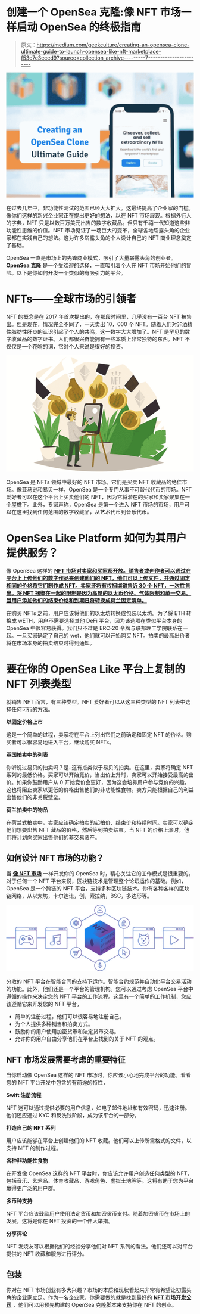# 创建一个 OpenSea 克隆:像 NFT 市场一样启动 OpenSea 的终极指南

> 原文：<https://medium.com/geekculture/creating-an-opensea-clone-ultimate-guide-to-launch-opensea-like-nft-marketplace-f53c7e3eced9?source=collection_archive---------7----------------------->

![](img/d5d619480a7004c2c8d728428e29883e.png)

在过去几年中，非功能性测试的范围已经大大扩大。这最终提高了企业家的门槛。像你们这样的新兴企业家正在提出更好的想法，以在 NFT 市场展现。根据外行人的字典，NFT 只是以数百万美元出售的数字收藏品。但只有千禧一代知道这些非功能性思维的价值。NFT 市场见证了一场巨大的变革，全球各地崭露头角的企业家都在实践自己的想法。这为许多崭露头角的个人设计自己的 NFT 商业理念奠定了基础。

OpenSea 一直是市场上的先锋商业模式，吸引了大量崭露头角的创业者。 [**OpenSea 克隆**](https://www.appdupe.com/opensea-clone) 是一个受欢迎的选择，一直吸引着个人在 NFT 市场开始他们的冒险。以下是你如何开发一个类似的有吸引力的平台。

# **NFTs——全球市场的引领者**

NFT 的概念是在 2017 年首次提出的，在那段时间里，几乎没有一百台 NFT 被售出。但是现在，情况完全不同了，一天卖出 10，000 个 NFT。随着人们对非酒精性脂肪性肝炎的认识引起了个人的共鸣，这一数字大大增加了。NFT 是罕见的数字收藏品的数字证书。人们都很兴奋能拥有一些本质上非常独特的东西。NFT 不仅仅是一个花哨的词，它对个人来说是很好的投资。

![](img/52ff6cdd787973f9b0b14d29a43c0b0c.png)

OpenSea 是 NFTs 领域中最好的 NFT 市场。它们是买卖 NFT 收藏品的绝佳市场。像亚马逊和易贝一样，OpenSea 是一个专门从事不可替代代币的市场。NFT 爱好者可以在这个平台上买卖他们的 NFT，因为它将潜在的买家和卖家聚集在一个屋檐下。此外，专家声称，OpenSea 是第一个进入 NFT 市场的市场，用户可以在这里找到任何范围的数字收藏品，从艺术代币到音乐代币。

# OpenSea Like Platform 如何为其用户提供服务？

像 OpenSea 这样的 [**NFT 市场对卖家和买家都开放。销售者或创作者可以通过在平台上上传他们的数字作品来创建他们的 NFT。他们可以上传文件，并通过固定相同的价格将它们制作成 NFT。卖家还将有权捆绑销售近 30 个 NFT，一次性售出。将 NFT 捆绑在一起的限制是因为高昂的以太币价格、气体限制和单一交易。当用户添加他们的结束价格和到期日将转换成荷兰固定清单。**](https://www.appdupe.com/nft-marketplace-development)

在购买 NFTs 之前，用户应该将他们的以太坊转换成包装以太坊。为了将 ETH 转换成 wETH，用户不需要选择其他 DeFi 平台，因为该选项在类似平台本身的 OpenSea 中很容易获得。我们只不过是 ERC-20 令牌与联邦理工学院联系在一起。一旦买家确定了自己的 wet，他们就可以开始购买 NFT。拍卖的最高出价者将在市场本身的拍卖结束时得到通知。

# **要在你的 OpenSea Like 平台上复制的 NFT 列表类型**

就销售 NFT 而言，有三种类型。NFT 爱好者可以从这三种类型的 NFT 列表中选择任何可行的方法。

**以固定价格上市**

这是一个简单的过程，卖家将在平台上列出它们之前确定和固定 NFT 的价格。购买者可以很容易地进入平台，继续购买 NFTs。

**英国拍卖中的列表**

你听说过易贝的拍卖吗？是..这有点类似于易贝的拍卖。在这里，卖家将确定 NFT 系列的最低价格。买家可以开始竞价，当出价上升时，卖家可以开始接受最高的出价。如果你鼓励用户从 0 开始竞价会更好，因为这会培养用户参与竞价的兴趣。这也将阻止卖家以更低的价格出售他们的非功能性食物。卖方只能根据自己的利益出售他们的非关税壁垒。

**荷兰拍卖中的物品**

在荷兰式拍卖中，卖家应该确定拍卖的起拍价、结束价和持续时间。卖家可以确定他们想要出售 NFT 藏品的价格，然后等到拍卖结束。当 NFT 的价格上涨时，他们将计划向买家出售他们的非交易资产。

## **如何设计 NFT 市场的功能？**

当 [**像 NFT 市场**](https://www.appdupe.com/nft-marketplace-development) 一样开发你的 OpenSea 时，精心关注它的工作模式是很重要的。对于任何一个 NFT 平台来说，区块链技术是管理整个论坛运作的基础。例如，OpenSea 是一个跨链的 NFT 平台，支持多种区块链技术。你有各种各样的区块链网络，从以太坊，卡尔达诺，创，索拉纳，BSC，多边形等。

![](img/f6f972e7f316c4aa94633352ccdf0f30.png)

分散的 NFT 平台在智能合同的支持下运作。智能合约规范并自动化平台交易活动的功能。此外，他们还是一个平台的管理机构。您可以通过考虑 OpenSea 平台中遵循的操作来决定您的 NFT 平台的工作流程。这里有一个简单的工作机制，您应该遵循它来开发您的 NFT 平台，

*   简单的注册过程，他们可以很容易地注册自己。
*   为个人提供多种销售和拍卖方式。
*   鼓励你的用户使用加密货币和法定货币交易。
*   允许你的用户自由分享他们在平台上找到的关于 NFT 的观点。

## **NFT 市场发展需要考虑的重要特征**

当你启动像 OpenSea 这样的 NFT 市场时，你应该小心地完成平台的功能。看看您的 NFT 平台开发中包含的有前途的特性，

**Swift 注册流程**

NFT 迷可以通过提供必要的用户信息，如电子邮件地址和有效密码，迅速注册。他们还应通过 KYC 和反洗钱阶段，成为该平台的一部分。

**打造自己的 NFT 系列**

用户应该能够在平台上创建他们的 NFT 收藏。他们可以上传所需格式的文件，以支持 NFT 的制作过程。

**各种非功能性食物**

在开发像 OpenSea 这样的 NFT 平台时，你应该允许用户创造任何类型的 NFT，包括音乐、艺术品、体育收藏品、游戏角色、虚拟土地等等。这将有助于您为平台赢得更广泛的用户群。

**多币种支持**

NFT 平台应该鼓励用户使用法定货币和加密货币支付。随着加密货币在市场上的发展，这将是你在 NFT 投资的一个伟大举措。

**分享评论**

NFT 发烧友可以根据他们的经验分享他们对 NFT 系列的看法。他们还可以对平台提供的 NFT 收藏和服务进行评分。

## **包装**

你对在 NFT 市场创业有多大兴趣？市场的本质和现状看起来非常有希望让初露头角的企业家立足。作为一名企业家，你需要做的就是找到最好的 [**NFT 市场开发公司**](https://www.appdupe.com/nft-marketplace-development) ，他们可以用预先构建的 OpenSea 克隆脚本来支持你在 NFT 的创业。